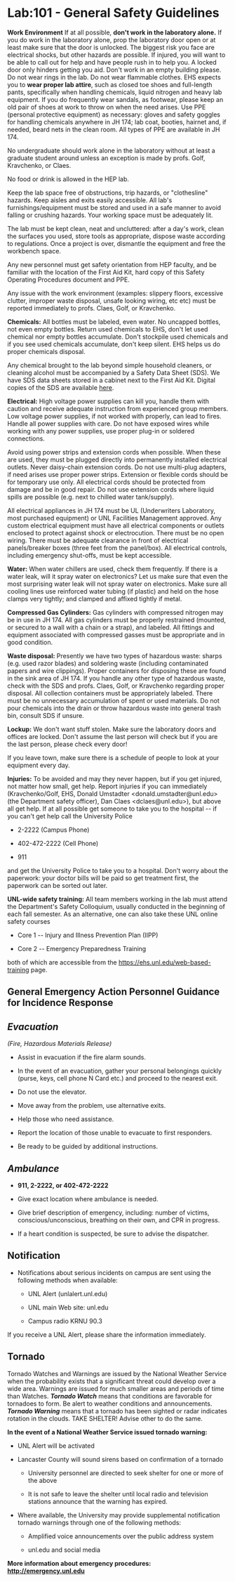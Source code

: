 # Lab:101 - General Safety Guidelines

**Work Environment** If at all possible, **don't work in the laboratory
alone.** If you do work in the laboratory alone, prop the laboratory
door open or at least make sure that the door is unlocked. The biggest
risk you face are electrical shocks, but other hazards are possible. If
injured, you will want to be able to call out for help and have people
rush in to help you. A locked door only hinders getting you aid. Don't
work in an empty building please. Do not wear rings in the lab. Do not
wear flammable clothes. EHS expects you to **wear proper lab attire**,
such as closed toe shoes and full-length pants, specifically when
handling chemicals, liquid nitrogen and heavy lab equipment. If you do
frequently wear sandals, as footwear, please keep an old pair of shoes
at work to throw on when the need arises. Use PPE (personal protective
equipment) as necessary: gloves and safety goggles for handling
chemicals anywhere in JH 174; lab coat, booties, hairnet and, if needed,
beard nets in the clean room. All types of PPE are available in JH 174.

No undergraduate should work alone in the laboratory without at least a
graduate student around unless an exception is made by profs. Golf,
Kravchenko, or Claes.

No food or drink is allowed in the HEP lab.

Keep the lab space free of obstructions, trip hazards, or "clothesline"
hazards. Keep aisles and exits easily accessible. All lab's
furnishings/equipment must be stored and used in a safe manner to avoid
falling or crushing hazards. Your working space must be adequately lit.

The lab must be kept clean, neat and uncluttered: after a day's work,
clean the surfaces you used, store tools as appropriate, dispose waste
according to regulations. Once a project is over, dismantle the
equipment and free the workbench space.

Any new personnel must get safety orientation from HEP faculty, and be
familiar with the location of the First Aid Kit, hard copy of this
Safety Operating Procedures document and PPE.

Any issue with the work environment (examples: slippery floors,
excessive clutter, improper waste disposal, unsafe looking wiring, etc
etc) must be reported immediately to profs. Claes, Golf, or Kravchenko.

**Chemicals:** All bottles must be labeled, even water. No uncapped
bottles, not even empty bottles. Return used chemicals to EHS, don't let
used chemical nor empty bottles accumulate. Don't stockpile used
chemicals and if you see used chemicals accumulate, don't keep silent.
EHS helps us do proper chemicals disposal.

Any chemical brought to the lab beyond simple household cleaners, or
cleaning alcohol must be accompanied by a Safety Data Sheet (SDS). We
have SDS data sheets stored in a cabinet next to the First Aid Kit. Digital
copies of the SDS are available [here](https://github.com/nebraska-silicon-lab/Lab-Instructions/tree/master/sds).

**Electrical:** High voltage power supplies can kill you, handle them with caution and
receive adequate instruction from experienced group members. Low voltage
power supplies, if not worked with properly, can lead to fires. Handle
all power supplies with care. Do not have exposed wires while working
with any power supplies, use proper plug-in or soldered connections.

Avoid using power strips and extension cords when possible. When these
are used, they must be plugged directly into permanently installed
electrical outlets. Never daisy-chain extension cords. Do not use
multi-plug adapters, if need arises use proper power strips. Extension
or flexible cords should be for temporary use only. All electrical cords
should be protected from damage and be in good repair. Do not use
extension cords where liquid spills are possible (e.g. next to chilled
water tank/supply).

All electrical appliances in JH 174 must be UL (Underwriters Laboratory,
most purchased equipment) or UNL Facilities Management approved. Any
custom electrical equipment must have all electrical components or
outlets enclosed to protect against shock or electrocution. There must
be no open wiring. There must be adequate clearance in front of
electrical panels/breaker boxes (three feet from the panel/box). All
electrical controls, including emergency shut-offs, must be kept
accessible.

**Water:** When water chillers are used, check them frequently. If there
is a water leak, will it spray water on electronics? Let us make sure
that even the most surprising water leak will not spray water on
electronics. Make sure all cooling lines use reinforced water tubing (if
plastic) and held on the hose clamps very tightly; and clamped and
affixed tightly if metal.

**Compressed Gas Cylinders:** Gas cylinders with compressed nitrogen may
be in use in JH 174. All gas cylinders must be properly restrained
(mounted, or secured to a wall with a chain or a strap), and labeled.
All fittings and equipment associated with compressed gasses must be
appropriate and in good condition.

**Waste disposal:** Presently we have two types of hazardous waste:
sharps (e.g. used razor blades) and soldering waste (including
contaminated papers and wire clippings). Proper containers for disposing
these are found in the sink area of JH 174. If you handle any other type
of hazardous waste, check with the SDS and profs. Claes, Golf, or
Kravchenko regarding proper disposal. All collection containers must be
appropriately labeled. There must be no unnecessary accumulation of
spent or used materials. Do not pour chemicals into the drain or throw
hazardous waste into general trash bin, consult SDS if unsure.

**Lockup:** We don't want stuff stolen. Make sure the laboratory doors
and offices are locked. Don't assume the last person will check but if
you are the last person, please check every door!

If you leave town, make sure there is a schedule of people to look at
your equipment every day.

**Injuries:** To be avoided and may they never happen, but if you get
injured, not matter how small, get help. Report injuries if you can
immediately (Kravchenko/Golf, EHS, Donald Umstadter
\<donald.umstadter\@unl.edu\> (the Department safety officer), Dan Claes
\<dclaes\@unl.edu\>), but above all get help. If at all possible get
someone to take you to the hospital -- if you can't get help call the
University Police

-   2-2222 (Campus Phone)

-   402-472-2222 (Cell Phone)

-   911

and get the University Police to take you to a hospital. Don't worry
about the paperwork: your doctor bills will be paid so get treatment
first, the paperwork can be sorted out later.

**UNL-wide safety training:** All team members working in the lab must
attend the Department's Safety Colloquium, usually conducted in the
beginning of each fall semester. As an alternative, one can also take
these UNL online safety courses

-   Core 1 -- Injury and Illness Prevention Plan (IIPP)

-   Core 2 -- Emergency Preparedness Training

both of which are accessible from the
https://ehs.unl.edu/web-based-training page.

**General Emergency Action Personnel Guidance for Incidence Response** 
-----------------------------------------------------------------------

***Evacuation***
----------------

*(Fire, Hazardous Materials Release)*

-   Assist in evacuation if the fire alarm sounds.

-   In the event of an evacuation, gather your personal belongings
    quickly (purse, keys, cell phone N Card etc.) and proceed to the
    nearest exit.

-   Do not use the elevator.

-   Move away from the problem, use alternative exits.

-   Help those who need assistance.

-   Report the location of those unable to evacuate to first responders.

-   Be ready to be guided by additional instructions.

***Ambulance*** 
----------------

-   **911, 2-2222, or 402-472-2222**

-   Give exact location where ambulance is needed.

-   Give brief description of emergency, including: number of victims,
    conscious/unconscious, breathing on their own, and CPR in progress.

-   If a heart condition is suspected, be sure to advise the dispatcher.

Notification 
-------------

-   Notifications about serious incidents on campus are sent using the
    following methods when available:

    -   UNL Alert (unlalert.unl.edu)

    -   UNL main Web site: unl.edu

    -   Campus radio KRNU 90.3

If you receive a UNL Alert, please share the information immediately.

**Tornado**
-----------

Tornado Watches and Warnings are issued by the National Weather Service
when the probability exists that a significant threat could develop over
a wide area. Warnings are issued for much smaller areas and periods of
time than Watches. ***Tornado Watch*** means that conditions are
favorable for tornadoes to form. Be alert to weather conditions and
announcements. ***Tornado Warning*** means that a tornado has been
sighted or radar indicates rotation in the clouds. TAKE SHELTER! Advise
other to do the same.

**In the event of a National Weather Service issued tornado warning:**

-   UNL Alert will be activated

-   Lancaster County will sound sirens based on confirmation of a
    tornado

    -   University personnel are directed to seek shelter for one or
        more of the above

    -   It is not safe to leave the shelter until local radio and
        television stations announce that the warning has expired.

-   Where available, the University may provide supplemental
    notification tornado warnings through one of the following methods:

    -   Amplified voice announcements over the public address system

    -   unl.edu and social media

**More information about emergency procedures:
<http://emergency.unl.edu>**
